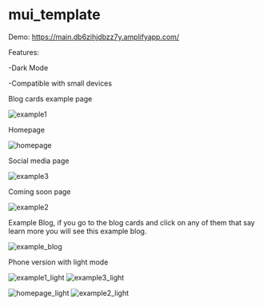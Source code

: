 # mui_template

Demo: https://main.db6zihjdbzz7y.amplifyapp.com/

Features:

-Dark Mode

-Compatible with small devices

Blog cards example page

![example1](https://user-images.githubusercontent.com/76671651/170098829-f6691cce-4f25-4910-8c7a-551db903f67d.PNG)

Homepage

![homepage](https://user-images.githubusercontent.com/76671651/170098832-0d423a70-5ac8-4528-93d3-4f05459720b8.PNG)

Social media page 

![example3](https://user-images.githubusercontent.com/76671651/170098836-6b869ede-56af-491c-810e-4741e63170b3.PNG)

Coming soon page

![example2](https://user-images.githubusercontent.com/76671651/170098839-094f5efc-35fa-4c80-acaa-e0f0bfcc1eff.PNG)

Example Blog, if you go to the blog cards and click on any of them that say learn more you will see this example blog.

![example_blog](https://user-images.githubusercontent.com/76671651/170535534-7aac2b66-e0df-4f81-be27-6b181f814ce6.PNG)

Phone version with light mode

![example1_light](https://user-images.githubusercontent.com/76671651/170099445-ae769853-4cee-4b0c-961b-17de00f0b61c.PNG)   ![example3_light](https://user-images.githubusercontent.com/76671651/170099450-bd263307-f057-40eb-a7ae-2df88ef19dc0.PNG)

![homepage_light](https://user-images.githubusercontent.com/76671651/170099449-9a0d267e-2189-4d47-b4cc-be547c56c7e9.PNG)    ![example2_light](https://user-images.githubusercontent.com/76671651/170099451-c2372c14-baaf-47b1-bfb4-48f476b6cb37.PNG)  

